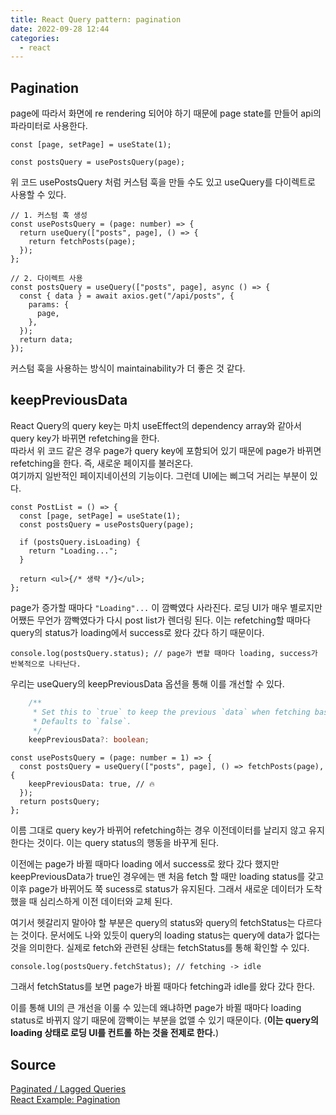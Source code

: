 ```yaml
---
title: React Query pattern: pagination
date: 2022-09-28 12:44
categories:
  - react
---
```


## Pagination

page에 따라서 화면에 re rendering 되어야 하기 때문에 page state를 만들어 api의 파라미터로 사용한다.

```tsx
const [page, setPage] = useState(1);

const postsQuery = usePostsQuery(page);
```

위 코드 usePostsQuery 처럼 커스텀 훅을 만들 수도 있고 useQuery를 다이렉트로 사용할 수 있다.

```tsx
// 1. 커스텀 훅 생성
const usePostsQuery = (page: number) => {
  return useQuery(["posts", page], () => {
    return fetchPosts(page);
  });
};
```

```tsx
// 2. 다이렉트 사용
const postsQuery = useQuery(["posts", page], async () => {
  const { data } = await axios.get("/api/posts", {
    params: {
      page,
    },
  });
  return data;
});
```

커스텀 훅을 사용하는 방식이 maintainability가 더 좋은 것 같다.

## keepPreviousData

React Query의 query key는 마치 useEffect의 dependency array와 같아서 query key가 바뀌면 refetching을 한다.  
따라서 위 코드 같은 경우 page가 query key에 포함되어 있기 때문에 page가 바뀌면 refetching을 한다. 즉, 새로운 페이지를 불러온다.  
여기까지 일반적인 페이지네이션의 기능이다. 그런데 UI에는 삐그덕 거리는 부분이 있다.

```tsx
const PostList = () => {
  const [page, setPage] = useState(1);
  const postsQuery = usePostsQuery(page);

  if (postsQuery.isLoading) {
    return "Loading...";
  }

  return <ul>{/* 생략 */}</ul>;
};
```

page가 증가할 때마다 `"Loading"...` 이 깜빡였다 사라진다. 로딩 UI가 매우 별로지만 어쨌든 무언가 깜빡였다가 다시 post list가 렌더링 된다. 이는 refetching할 때마다 query의 status가 loading에서 success로 왔다 갔다 하기 때문이다.

```tsx
console.log(postsQuery.status); // page가 변할 때마다 loading, success가 반복적으로 나타난다.
```

우리는 useQuery의 keepPreviousData 옵션을 통해 이를 개선할 수 있다.

```ts
    /**
     * Set this to `true` to keep the previous `data` when fetching based on a new query key.
     * Defaults to `false`.
     */
    keepPreviousData?: boolean;
```

```tsx
const usePostsQuery = (page: number = 1) => {
  const postsQuery = useQuery(["posts", page], () => fetchPosts(page), {
    keepPreviousData: true, // 🔥
  });
  return postsQuery;
};
```

이름 그대로 query key가 바뀌어 refetching하는 경우 이전데이터를 날리지 않고 유지한다는 것이다. 이는 query status의 행동을 바꾸게 된다.

이전에는 page가 바뀔 때마다 loading 에서 success로 왔다 갔다 했지만 keepPreviousData가 true인 경우에는 맨 처음 fetch 할 때만 loading status를 갖고 이후 page가 바뀌어도 쭉 sucess로 status가 유지된다. 그래서 새로운 데이터가 도착했을 때 심리스하게 이전 데이터와 교체 된다.

여기서 헷갈리지 말아야 할 부분은 query의 status와 query의 fetchStatus는 다르다는 것이다. 문서에도 나와 있듯이 query의 loading status는 query에 data가 없다는 것을 의미한다. 실제로 fetch와 관련된 상태는 fetchStatus를 통해 확인할 수 있다.

```tsx
console.log(postsQuery.fetchStatus); // fetching -> idle
```

그래서 fetchStatus를 보면 page가 바뀔 때마다 fetching과 idle를 왔다 갔다 한다.

이를 통해 UI의 큰 개선을 이룰 수 있는데 왜냐하면 page가 바뀔 때마다 loading status로 바뀌지 않기 때문에 깜빡이는 부분을 없앨 수 있기 때문이다. (**이는 query의 loading 상태로 로딩 UI를 컨트롤 하는 것을 전제로 한다.**)

## Source

[Paginated / Lagged Queries](https://tanstack.com/query/v4/docs/guides/paginated-queries)  
[React Example: Pagination](https://tanstack.com/query/v4/docs/examples/react/pagination)
